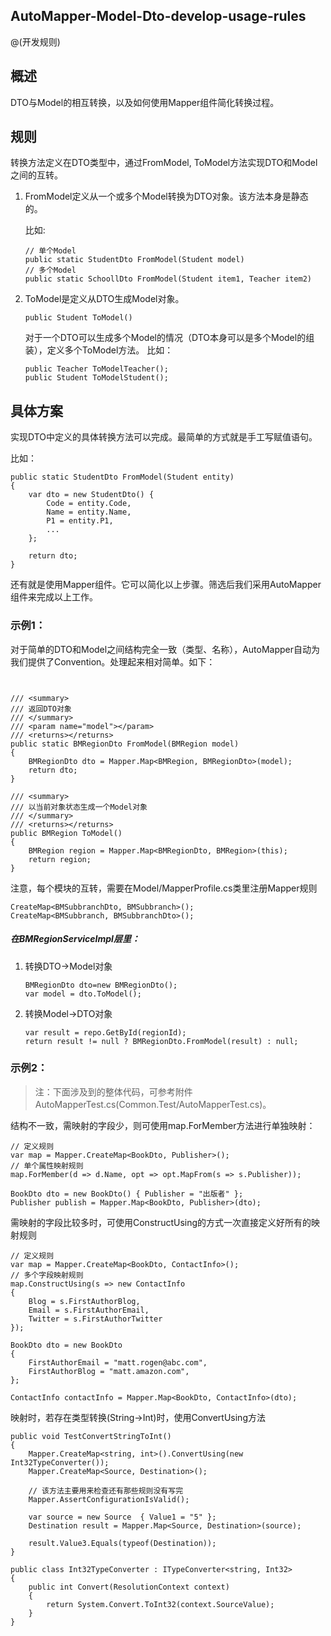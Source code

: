 

##  AutoMapper-Model-Dto-develop-usage-rules

@(开发规则)


## 概述

DTO与Model的相互转换，以及如何使用Mapper组件简化转换过程。

## 规则

转换方法定义在DTO类型中，通过FromModel, ToModel方法实现DTO和Model之间的互转。

1. FromModel定义从一个或多个Model转换为DTO对象。该方法本身是静态的。

   比如:

   ```
   // 单个Model
   public static StudentDto FromModel(Student model)
   // 多个Model 
   public static SchoollDto FromModel(Student item1, Teacher item2)
   ```

2. ToModel是定义从DTO生成Model对象。

   ```
   public Student ToModel()
   ```

   对于一个DTO可以生成多个Model的情况（DTO本身可以是多个Model的组装），定义多个ToModel方法。
   比如：

   ```
   public Teacher ToModelTeacher();
   public Student ToModelStudent();
   ```

## 具体方案

实现DTO中定义的具体转换方法可以完成。最简单的方式就是手工写赋值语句。

比如：

```
public static StudentDto FromModel(Student entity)
{
	var dto = new StudentDto() {
		Code = entity.Code,	
		Name = entity.Name,
		P1 = entity.P1,
		...
	};
	
	return dto;
}
```

还有就是使用Mapper组件。它可以简化以上步骤。筛选后我们采用AutoMapper组件来完成以上工作。

### 示例1：

对于简单的DTO和Model之间结构完全一致（类型、名称），AutoMapper自动为我们提供了Convention。处理起来相对简单。如下：

```


/// <summary>
/// 返回DTO对象
/// </summary>
/// <param name="model"></param>
/// <returns></returns>
public static BMRegionDto FromModel(BMRegion model)
{
    BMRegionDto dto = Mapper.Map<BMRegion, BMRegionDto>(model);                                             
    return dto;
}

/// <summary>
/// 以当前对象状态生成一个Model对象
/// </summary>
/// <returns></returns>
public BMRegion ToModel()
{
    BMRegion region = Mapper.Map<BMRegionDto, BMRegion>(this);
    return region;
}

```

注意，每个模块的互转，需要在Model/MapperProfile.cs类里注册Mapper规则

	CreateMap<BMSubbranchDto, BMSubbranch>();
	CreateMap<BMSubbranch, BMSubbranchDto>();


##### 在BMRegionServiceImpl层里：

1. 转换DTO->Model对象

   ```
   BMRegionDto dto=new BMRegionDto();
   var model = dto.ToModel();
   ```

2. 转换Model->DTO对象

   ```
   var result = repo.GetById(regionId);
   return result != null ? BMRegionDto.FromModel(result) : null;                     
   ```

### 示例2：

> 注：下面涉及到的整体代码，可参考附件AutoMapperTest.cs(Common.Test/AutoMapperTest.cs)。

结构不一致，需映射的字段少，则可使用map.ForMember方法进行单独映射：    

```
// 定义规则
var map = Mapper.CreateMap<BookDto, Publisher>();
// 单个属性映射规则
map.ForMember(d => d.Name, opt => opt.MapFrom(s => s.Publisher));             

BookDto dto = new BookDto() { Publisher = "出版者" };
Publisher publish = Mapper.Map<BookDto, Publisher>(dto);   
```

需映射的字段比较多时，可使用ConstructUsing的方式一次直接定义好所有的映射规则          

```
// 定义规则
var map = Mapper.CreateMap<BookDto, ContactInfo>();
// 多个字段映射规则
map.ConstructUsing(s => new ContactInfo
{
    Blog = s.FirstAuthorBlog,
    Email = s.FirstAuthorEmail,
    Twitter = s.FirstAuthorTwitter
});

BookDto dto = new BookDto
{
    FirstAuthorEmail = "matt.rogen@abc.com",
    FirstAuthorBlog = "matt.amazon.com",
};

ContactInfo contactInfo = Mapper.Map<BookDto, ContactInfo>(dto);                      
```

映射时，若存在类型转换(String->Int)时，使用ConvertUsing方法

```
public void TestConvertStringToInt()
{
	Mapper.CreateMap<string, int>().ConvertUsing(new Int32TypeConverter());
	Mapper.CreateMap<Source, Destination>();

	// 该方法主要用来检查还有那些规则没有写完
	Mapper.AssertConfigurationIsValid();
	
	var source = new Source  { Value1 = "5" };
	Destination result = Mapper.Map<Source, Destination>(source);
	
	result.Value3.Equals(typeof(Destination));
}

public class Int32TypeConverter : ITypeConverter<string, Int32>
{
    public int Convert(ResolutionContext context)
    {
        return System.Convert.ToInt32(context.SourceValue);
    }
}  
```


